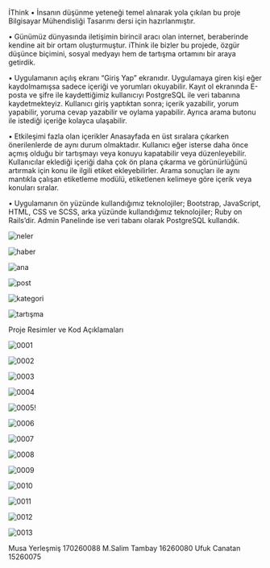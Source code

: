 İThink
• İnsanın düşünme yeteneği temel alınarak yola çıkılan bu proje Bilgisayar Mühendisliği Tasarımı dersi için hazırlanmıştır.

• Günümüz dünyasında iletişimin birincil aracı olan internet, beraberinde kendine ait bir ortam oluşturmuştur. iThink ile bizler bu projede, özgür düşünce biçimini, sosyal medyayı hem de tartışma ortamını bir araya getirdik.


• Uygulamanın açılış ekranı “Giriş Yap” ekranıdır. Uygulamaya giren kişi eğer kaydolmamışsa sadece içeriği ve yorumları okuyabilir. Kayıt ol ekranında E-posta ve şifre ile kaydettiğimiz kullanıcıyı PostgreSQL ile veri tabanına kaydetmekteyiz. Kullanıcı giriş yaptıktan sonra; içerik yazabilir, yorum yapabilir, yoruma cevap yazabilir ve oylama yapabilir. Ayrıca arama butonu ile istediği içeriğe kolayca ulaşabilir.

• Etkileşimi fazla olan içerikler Anasayfada en üst sıralara çıkarken önerilenlerde de aynı durum olmaktadır. Kullanıcı eğer isterse daha önce açmış olduğu bir tartışmayı veya konuyu kapatabilir veya düzenleyebilir. Kullanıcılar eklediği içeriği daha çok ön plana çıkarma ve görünürlüğünü artırmak için konu ile ilgili etiket ekleyebilirler. Arama sonuçları ile aynı mantıkla çalışan etiketleme modülü, etiketlenen kelimeye göre içerik veya konuları sıralar.


• Uygulamanın ön yüzünde kullandığımız teknolojiler; Bootstrap, JavaScript, HTML, CSS ve SCSS, arka yüzünde kullandığımız teknolojiler; Ruby on Rails’dir. Admin Panelinde ise veri tabanı olarak PostgreSQL kullandık.


![neler](https://user-images.githubusercontent.com/70479685/149481301-c05e9cfc-774c-43ea-87b4-61eee6eece9c.jpeg)


![haber](https://user-images.githubusercontent.com/70479685/149481843-7baf655e-574c-4c9c-86b8-f0ad02b8589a.jpeg)


![ana](https://user-images.githubusercontent.com/70479685/149482134-d9682bd4-5109-4427-a5de-1c496a5d3785.jpeg)


![post](https://user-images.githubusercontent.com/70479685/149483175-40647196-f04a-4ac6-bfd0-12cdc33d7867.jpeg)

![kategori](https://user-images.githubusercontent.com/70479685/149483427-ad4c6283-8d85-4a2c-a13c-3dc13ca509eb.jpeg)

![tartışma](https://user-images.githubusercontent.com/70479685/149483571-c2d404b8-ebea-4e86-b2be-47f27d0f35dc.jpeg)

Proje Resimler ve Kod Açıklamaları

![0001](https://user-images.githubusercontent.com/70479685/154641380-c14539ef-d0ec-4fb2-bc65-af9f436a2ba4.jpg)

![0002](https://user-images.githubusercontent.com/70479685/154641420-5fcbfa28-8e36-4bd1-a8a0-312718bb98b4.jpg)

![0003](https://user-images.githubusercontent.com/70479685/154641438-b9bf1899-0cef-4ea8-93f6-6e76d160c130.jpg)

![0004](https://user-images.githubusercontent.com/70479685/154641469-87dda6bf-cb68-4f78-a94e-5126fda6b029.jpg)

![0005](https://user-images.githubusercontent.com/70479685/154641473-52be4932-f34f-4ab1-847f-85a5e8b80025.jpg)!

![0006](https://user-images.githubusercontent.com/70479685/154641770-4b8c1f57-fd5d-4ca5-9b5b-b944e6edee11.jpg)


![0007](https://user-images.githubusercontent.com/70479685/154641531-8d1e5880-bfa2-4fee-96cb-b351e361ab54.jpg)


![0008](https://user-images.githubusercontent.com/70479685/154641545-514fbfcf-59a4-4f89-840a-abbe71de92f1.jpg)


![0009](https://user-images.githubusercontent.com/70479685/154641560-d2fa581a-de64-433d-978e-0c2c67fdb629.jpg)


![0010](https://user-images.githubusercontent.com/70479685/154641576-2e234d35-d42d-4da6-93d4-519f77d8ac47.jpg)


![0011](https://user-images.githubusercontent.com/70479685/154641590-0a06f606-608f-4634-a77c-0c107e4379de.jpg)


![0012](https://user-images.githubusercontent.com/70479685/154641597-74d1e01b-e6a5-4beb-9f97-06f67288867a.jpg)


![0013](https://user-images.githubusercontent.com/70479685/154641600-cb545b9c-1a45-4b1d-835a-0003bb4f81c9.jpg)




Musa Yerleşmiş 170260088
M.Salim Tambay 16260080
Ufuk Canatan   15260075




